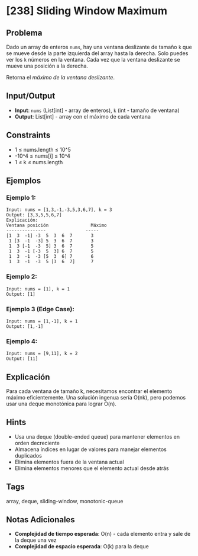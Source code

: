 # [238] Sliding Window Maximum

## Problema
Dado un array de enteros `nums`, hay una ventana deslizante de tamaño `k` que se mueve desde la parte izquierda del array hasta la derecha. Solo puedes ver los `k` números en la ventana. Cada vez que la ventana deslizante se mueve una posición a la derecha.

Retorna el *máximo de la ventana deslizante*.

## Input/Output
- **Input**: `nums` (List[int] - array de enteros), `k` (int - tamaño de ventana)
- **Output**: List[int] - array con el máximo de cada ventana

## Constraints
- 1 ≤ nums.length ≤ 10^5
- -10^4 ≤ nums[i] ≤ 10^4
- 1 ≤ k ≤ nums.length

## Ejemplos

### Ejemplo 1:
```
Input: nums = [1,3,-1,-3,5,3,6,7], k = 3
Output: [3,3,5,5,6,7]
Explicación: 
Ventana posición                Máximo
---------------               -----
[1  3  -1] -3  5  3  6  7       3
 1 [3  -1  -3] 5  3  6  7       3
 1  3 [-1  -3  5] 3  6  7       5
 1  3  -1 [-3  5  3] 6  7       5
 1  3  -1  -3 [5  3  6] 7       6
 1  3  -1  -3  5 [3  6  7]      7
```

### Ejemplo 2:
```
Input: nums = [1], k = 1
Output: [1]
```

### Ejemplo 3 (Edge Case):
```
Input: nums = [1,-1], k = 1
Output: [1,-1]
```

### Ejemplo 4:
```
Input: nums = [9,11], k = 2
Output: [11]
```

## Explicación
Para cada ventana de tamaño k, necesitamos encontrar el elemento máximo eficientemente. Una solución ingenua sería O(nk), pero podemos usar una deque monotónica para lograr O(n).

## Hints
- Usa una deque (double-ended queue) para mantener elementos en orden decreciente
- Almacena índices en lugar de valores para manejar elementos duplicados
- Elimina elementos fuera de la ventana actual
- Elimina elementos menores que el elemento actual desde atrás

## Tags
array, deque, sliding-window, monotonic-queue

## Notas Adicionales
- **Complejidad de tiempo esperada**: O(n) - cada elemento entra y sale de la deque una vez
- **Complejidad de espacio esperada**: O(k) para la deque

